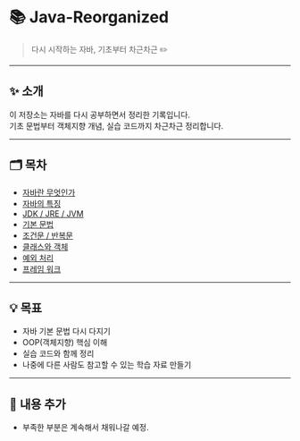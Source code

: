 # 📚 Java-Reorganized

> 다시 시작하는 자바, 기초부터 차근차근 ✏️

---

## ✨ 소개
이 저장소는 자바를 다시 공부하면서 정리한 기록입니다.  
기초 문법부터 객체지향 개념, 실습 코드까지 차근차근 정리합니다.

---

## 🗂️ 목차
- [자바란 무엇인가](./docs/java_intro.md)
- [자바의 특징](./docs/java_features.md)
- [JDK / JRE / JVM](./docs/java_jdk_jre_jvm.md)
- [기본 문법](./docs/java_basics.md)
- [조건문 / 반복문](./docs/java_control_flow.md)
- [클래스와 객체](./docs/java_oop.md)
- [예외 처리](./docs/java_exception.md)
- [프레임 워크](./docs/java_framework.md)

---

## 💡 목표
- 자바 기본 문법 다시 다지기
- OOP(객체지향) 핵심 이해
- 실습 코드와 함께 정리
- 나중에 다른 사람도 참고할 수 있는 학습 자료 만들기

---

## 📝 내용 추가
- 부족한 부분은 계속해서 채워나갈 예정.
